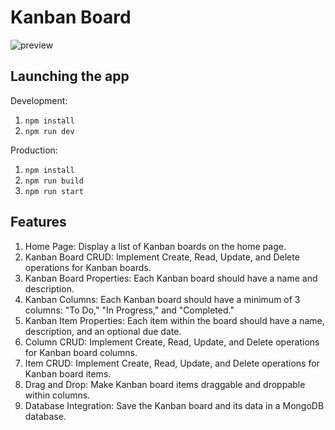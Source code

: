 # Kanban Board




![preview](https://user-images.githubusercontent.com/16454253/187617291-a1ef81d1-9149-43bb-a6f4-5056cd602236.png)



## Launching the app

Development:
1. `npm install`
2. `npm run dev`


Production:
1. `npm install`
2. `npm run build`
3. `npm run start`


## Features
1. Home Page: Display a list of Kanban boards on the home page.
2. Kanban Board CRUD: Implement Create, Read, Update, and Delete operations for Kanban boards.
3. Kanban Board Properties: Each Kanban board should have a name and description.
4. Kanban Columns: Each Kanban board should have a minimum of 3 columns: "To Do," "In Progress," and "Completed."
5. Kanban Item Properties: Each item within the board should have a name, description, and an optional due date.
6. Column CRUD: Implement Create, Read, Update, and Delete operations for Kanban board columns.
7. Item CRUD: Implement Create, Read, Update, and Delete operations for Kanban board items.
8. Drag and Drop: Make Kanban board items draggable and droppable within columns.
9. Database Integration: Save the Kanban board and its data in a MongoDB database.
